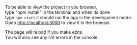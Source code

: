 
To be able to view the project in you browser, <br>
type "npm install" in the terminal and when its done <br> type `npm start`
it should run the app in the development mode.\
Open [http://localhost:3000](http://localhost:3000) to view it in the browser.

The page will reload if you make edits.\
You will also see any lint errors in the console.

